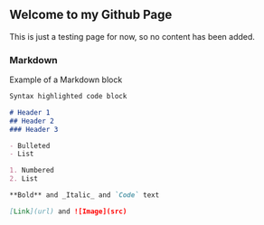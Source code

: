 ## Welcome to my Github Page

This is just a testing page for now, so no content has been added. 

### Markdown

Example of a Markdown block

```markdown
Syntax highlighted code block

# Header 1
## Header 2
### Header 3

- Bulleted
- List

1. Numbered
2. List

**Bold** and _Italic_ and `Code` text

[Link](url) and ![Image](src)
```
